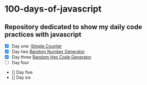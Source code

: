 ﻿# 100-days-of-javascript

## Repository dedicated to show my daily code practices with javascript

- [X] Day one: [Simple Counter](https://mattsilverio.github.io/100-days-of-javascript/Day_1/)
- [X] Day two [Random Number Generator](https://mattsilverio.github.io/100-days-of-javascript/Day_2/)
- [X] Day three [Random Hex Code Generator](https://mattsilverio.github.io/100-days-of-javascript/Day_3/)
- [ ] Day four
- [] Day five
- [] Day six



